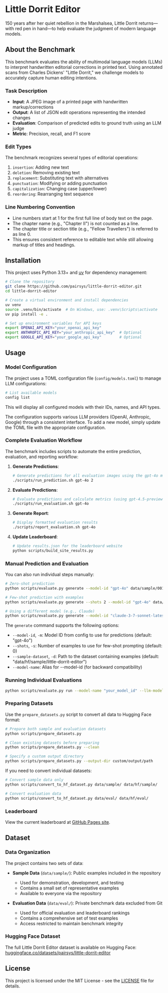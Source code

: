 # Little Dorrit Editor

150 years after her quiet rebellion in the Marshalsea, Little Dorrit returns—with
red pen in hand—to help evaluate the judgment of modern language models.

## About the Benchmark

This benchmark evaluates the ability of multimodal language models (LLMs) to
interpret handwritten editorial corrections in printed text. Using annotated
scans from Charles Dickens' "Little Dorrit," we challenge models to accurately
capture human editing intentions.

### Task Description

- **Input**: A JPEG image of a printed page with handwritten markup/corrections
- **Output**: A list of JSON edit operations representing the intended changes
- **Evaluation**: Comparison of predicted edits to ground truth using an LLM judge
- **Metric**: Precision, recall, and F1 score

### Edit Types

The benchmark recognizes several types of editorial operations:

1. `insertion`: Adding new text
2. `deletion`: Removing existing text
3. `replacement`: Substituting text with alternatives
4. `punctuation`: Modifying or adding punctuation
5. `capitalization`: Changing case (upper/lower)
6. `reordering`: Rearranging text sequence

### Line Numbering Convention

- Line numbers start at 1 for the first full line of body text on the page.
- The chapter name (e.g., "Chapter II") is not counted as a line.
- The chapter title or section title (e.g., "Fellow Travellers") is referred to as line 0.
- This ensures consistent reference to editable text while still allowing markup of titles and headings.

## Installation

This project uses Python 3.13+ and [uv](https://github.com/astral-sh/uv) for dependency management:

```bash
# Clone the repository
git clone https://github.com/pairsys/little-dorrit-editor.git
cd little-dorrit-editor

# Create a virtual environment and install dependencies
uv venv
source .venv/bin/activate  # On Windows, use: .venv\Scripts\activate
uv pip install -e .

# Set up environment variables for API keys
export OPENAI_API_KEY="your_openai_api_key"
export ANTHROPIC_API_KEY="your_anthropic_api_key"  # Optional
export GOOGLE_API_KEY="your_google_api_key"        # Optional
```

## Usage

### Model Configuration

The project uses a TOML configuration file (`config/models.toml`) to manage LLM configurations:

```bash
# List available models
config list
```

This will display all configured models with their IDs, names, and API types.

The configuration supports various LLM providers (OpenAI, Anthropic, Google) through a consistent interface. To add a new model, simply update the TOML file with the appropriate configuration.

### Complete Evaluation Workflow

The benchmark includes scripts to automate the entire prediction, evaluation, and reporting workflow:

1. **Generate Predictions**:
   ```bash
   # Generate predictions for all evaluation images using the gpt-4o model with 2-shot learning
   ./scripts/run_prediction.sh gpt-4o 2
   ```

2. **Evaluate Predictions**:
   ```bash
   # Evaluate predictions and calculate metrics (using gpt-4.5-preview as judge)
   ./scripts/run_evaluation.sh gpt-4o
   ```

3. **Generate Report**:
   ```bash
   # Display formatted evaluation results
   ./scripts/report_evaluation.sh gpt-4o
   ```

4. **Update Leaderboard**:
   ```bash
   # Update results.json for the leaderboard website
   python scripts/build_site_results.py
   ```

### Manual Prediction and Evaluation

You can also run individual steps manually:

```bash
# Zero-shot prediction
python scripts/evaluate.py generate --model-id "gpt-4o" data/sample/001.png predictions/001_prediction.json

# Few-shot prediction with examples
python scripts/evaluate.py generate --shots 2 --model-id "gpt-4o" data/sample/001.png predictions/001_prediction.json

# Using a different model (e.g., Claude)
python scripts/evaluate.py generate --model-id "claude-3-7-sonnet-latest" data/sample/001.png predictions/001_prediction.json
```

The `generate` command supports the following options:
- `--model-id`, `-m`: Model ID from config to use for predictions (default: "gpt-4o")
- `--shots`, `-s`: Number of examples to use for few-shot prompting (default: 0)
- `--sample-dataset`, `-d`: Path to the dataset containing examples (default: "data/hf/sample/little-dorrit-editor")
- `--model-name`: Alias for --model-id (for backward compatibility)

### Running Individual Evaluations

```bash
python scripts/evaluate.py run --model-name "your_model_id" --llm-model "gpt-4.5-preview" path/to/predicted.json path/to/ground_truth.json
```

### Preparing Datasets

Use the `prepare_datasets.py` script to convert all data to Hugging Face format:

```bash
# Prepare both sample and evaluation datasets
python scripts/prepare_datasets.py

# Clean existing datasets before preparing
python scripts/prepare_datasets.py --clean

# Specify a custom output directory
python scripts/prepare_datasets.py --output-dir custom/output/path
```

If you need to convert individual datasets:

```bash
# Convert sample data only
python scripts/convert_to_hf_dataset.py data/sample/ data/hf/sample/

# Convert evaluation data
python scripts/convert_to_hf_dataset.py data/eval/ data/hf/eval/
```

### Leaderboard

View the current leaderboard at [GitHub Pages site](https://pairsys.github.io/little-dorrit-editor/).

## Dataset

### Data Organization

The project contains two sets of data:

- **Sample Data** (`data/sample/`): Public examples included in the repository
  - Used for demonstration, development, and testing
  - Contains a small set of representative examples
  - Available to everyone via the repository

- **Evaluation Data** (`data/eval/`): Private benchmark data excluded from Git
  - Used for official evaluation and leaderboard rankings
  - Contains a comprehensive set of test examples
  - Access restricted to maintain benchmark integrity

### Hugging Face Dataset

The full Little Dorrit Editor dataset is available on Hugging Face: [huggingface.co/datasets/pairsys/little-dorrit-editor](https://huggingface.co/datasets/pairsys/little-dorrit-editor)

## License

This project is licensed under the MIT License - see the [LICENSE](LICENSE) file for details.